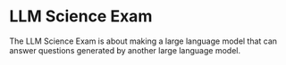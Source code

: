 # LLM Science Exam
The LLM Science Exam is about making a large language model that can answer questions generated by another large language model.
